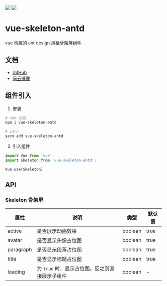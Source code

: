 ![](https://img.shields.io/npm/dt/vue-skeleton-antd.svg)
![](https://img.shields.io/badge/license-MIT-000000.svg)


# vue-skeleton-antd
vue 构建的 ant design 风格骨架屏组件

## 文档

+ [GitHub](https://wencaizhang.github.io/vue-skeleton-antd/)
+ [码云镜像](https://wencaizhang.gitee.io/vue-skeleton-antd/)

## 组件引入

1. 安装

```bash
# npm 安装
npm i vue-skeleton-antd

# yarn
yarn add vue-skeleton-antd
```

2. 引入组件

```js
import Vue from 'vue';
import Skeleton from 'vue-skeleton-antd';

Vue.use(Skeleton)
```

## API

### Skeleton 骨架屏

|  属性 |  说明 | 类型  |  默认值 |
| ------------ | ------------ | ------------ | ------------ |
|  active |  是否展示动画效果 | boolean  | true  |
|  avatar |  是否显示头像占位图 |  boolean |  true |
|  paragraph |  是否显示段落占位图 |  boolean |  true |
|  title |  是否显示标题占位图 |  boolean |  true |
|  loading |  为 `true` 时，显示占位图。反之则直接展示子组件 |  boolean |  - |
